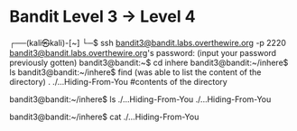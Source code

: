 # Bandit Level 3 → Level 4

┌──(kali㉿kali)-[~]
└─$ ssh bandit3@bandit.labs.overthewire.org -p 2220       
bandit3@bandit.labs.overthewire.org's password: (input your password previously gotten)
bandit3@bandit:~$ cd inhere
bandit3@bandit:~/inhere$ ls
bandit3@bandit:~/inhere$ find (was able to list the content of the directory)
.
./...Hiding-From-You
#contents of the directory

bandit3@bandit:~/inhere$ ls ./...Hiding-From-You
./...Hiding-From-You

bandit3@bandit:~/inhere$ cat ./...Hiding-From-You

